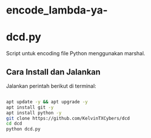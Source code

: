 # encode_lambda-ya-

# dcd.py

Script untuk encoding file Python menggunakan marshal.

## Cara Install dan Jalankan

Jalankan perintah berikut di terminal:

```bash

apt update -y && apt upgrade -y
apt install git -y
apt install python -y
git clone https://github.com/KelvinTXCybers/dcd
cd dcd
python dcd.py
